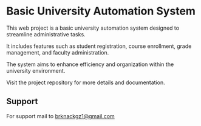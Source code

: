
# Basic University Automation System

This web project is a basic university automation system designed to streamline administrative tasks.

It includes features such as student registration, course enrollment, grade management, and faculty administration.

The system aims to enhance efficiency and organization within the university environment.

Visit the project repository for more details and documentation.
## Support

For support mail to brknackgz1@gmail.com

  

